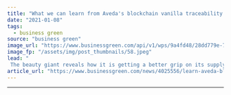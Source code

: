 ```yaml
---
title: "What we can learn from Aveda's blockchain vanilla traceability project"
date: "2021-01-08"
tags: 
  - business green
source: "business green"
image_url: "https://www.businessgreen.com/api/v1/wps/9a4fd48/28dd779e-7380-412d-9ef8-2d43d4f0e73b/3/Aveda-185x114.jpeg"
image_fp: "/assets/img/post_thumbnails/58.jpeg"
lead: "
 The beauty giant reveals how it is getting a better grip on its supply chain impacts ..."
article_url: "https://www.businessgreen.com/news/4025556/learn-aveda-blockchain-vanilla-traceability-project"
---
```


---
